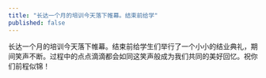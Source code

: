 ```yaml
---
title: "长达一个月的培训今天落下帷幕。结束前给学"
published: false
---
```

长达一个月的培训今天落下帷幕。结束前给学生们举行了一个小小的结业典礼，期间笑声不断。过程中的点点滴滴都会如同这笑声般成为我们共同的美好回忆。祝你们前程似锦！

